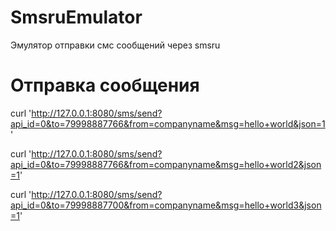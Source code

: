 # SmsruEmulator

Эмулятор отправки смс сообщений через smsru

# Отправка сообщения

  curl 'http://127.0.0.1:8080/sms/send?api_id=0&to=79998887766&from=companyname&msg=hello+world&json=1'

  curl 'http://127.0.0.1:8080/sms/send?api_id=0&to=79998887766&from=companyname&msg=hello+world2&json=1'

  curl 'http://127.0.0.1:8080/sms/send?api_id=0&to=79998887700&from=companyname&msg=hello+world3&json=1'
  